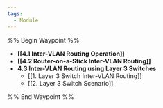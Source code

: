 ```yaml
---
tags:
  - Module
---
```



%% Begin Waypoint %%
- **[[4.1 Inter-VLAN Routing Operation]]**
- **[[4.2 Router-on-a-Stick Inter-VLAN Routing]]**
- **4.3 Inter-VLAN Routing using Layer 3 Switches**
	- [[1. Layer 3 Switch Inter-VLAN Routing]]
	- [[2. Layer 3 Switch Scenario]]

%% End Waypoint %%

